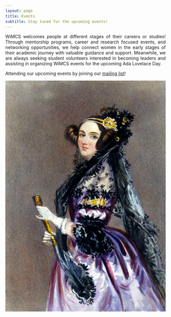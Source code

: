 ```yaml
---
layout: page
title: Events
subtitle: Stay tuned for the upcoming events!
---
```


<div style="text-align: justify;">
WiMCS welcomes people at different stages of their careers or studies! Through mentorship programs, career and research focused events, and networking opportunities, we help connect women in the early stages of their academic journey with valuable guidance and support. Meanwhile, we are always seeking student volunteers interested in becoming leaders and assisting in organizing WiMCS events for the upcoming Ada Lovelace Day.
</div>

Attending our upcoming events by joining our [mailing list](simeng.qiu@swansea.ac.uk)! 

![Ada Lovelace Day](assets/img/ada.png)

